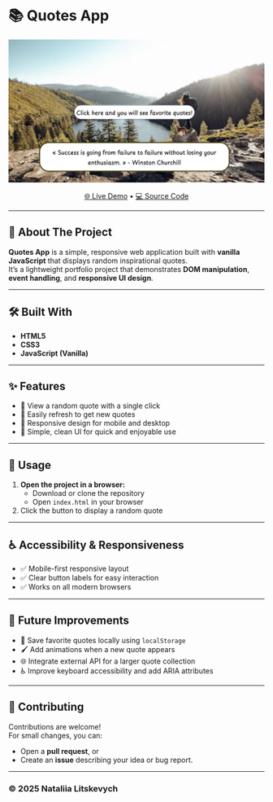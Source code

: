 # 📚 Quotes App

<div align="center">
  <img src="Quotes.png" alt="Quotes" width="600"/>
<p>
    <a href="https://quotes-nataliia-litskevych.netlify.app/">🌐 Live Demo</a> •
    <a href="https://github.com/NataliiaLitskevych/Quotes.git">💻 Source Code</a>
  </p>
</div>  

---

## 🧾 About The Project

**Quotes App** is a simple, responsive web application built with **vanilla JavaScript** that displays random inspirational quotes.  
It’s a lightweight portfolio project that demonstrates **DOM manipulation**, **event handling**, and **responsive UI design**.

---

## 🛠️ Built With

- **HTML5**
- **CSS3**
- **JavaScript (Vanilla)**

---

## ✨ Features

- 💬 View a random quote with a single click  
- 🔄 Easily refresh to get new quotes  
- 📱 Responsive design for mobile and desktop  
- 🎨 Simple, clean UI for quick and enjoyable use  

---

## 🚀 Usage

1. **Open the project in a browser:**
   - Download or clone the repository
   - Open `index.html` in your browser
2. Click the button to display a random quote  

---

## ♿ Accessibility & Responsiveness

- ✅ Mobile-first responsive layout  
- ✅ Clear button labels for easy interaction  
- ✅ Works on all modern browsers

---

## 🚧 Future Improvements

- 💾 Save favorite quotes locally using `localStorage`  
- 🖌️ Add animations when a new quote appears  
- 🌐 Integrate external API for a larger quote collection  
- ♿ Improve keyboard accessibility and add ARIA attributes  

---

## 🤝 Contributing

Contributions are welcome!  
For small changes, you can:

- Open a **pull request**, or  
- Create an **issue** describing your idea or bug report.

---

### © 2025 Nataliia Litskevych
